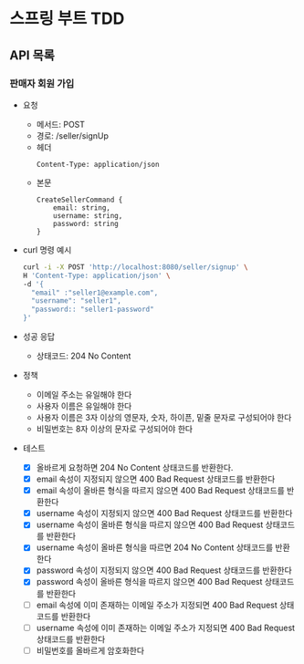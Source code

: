 # 스프링 부트 TDD

## API 목록

### 판매자 회원 가입

- 요청
  - 메서드: POST
  - 경로: /seller/signUp
  - 헤더
    ```
    Content-Type: application/json
    ```
  - 본문
    ```
    CreateSellerCommand {
        email: string,
        username: string,
        password: string
    }
    ``` 
- curl 명령 예시
    ```bash
    curl -i -X POST 'http://localhost:8080/seller/signup' \
    H 'Content-Type: application/json' \
    -d '{
      "email" :"seller1@example.com",
      "username": "seller1",
      "password:: "seller1-password"
    }'
    ```
    

- 성공 응답
  - 상태코드: 204 No Content

- 정책
  - 이메일 주소는 유일해야 한다
  - 사용자 이름은 유일해야 한다
  - 사용자 이름은 3자 이상의 영문자, 숫자, 하이픈, 밑줄 문자로 구성되어야 한다
  - 비밀번호는 8자 이상의 문자로 구성되어야 한다

- 테스트
  - [x] 올바르게 요청하면 204 No Content 상태코드를 반환한다.
  - [x] email 속성이 지정되지 않으면 400 Bad Request 상태코드를 반환한다
  - [x] email 속성이 올바른 형식을 따르지 않으면 400 Bad Request 상태코드를 반환한다
  - [x] username 속성이 지정되지 않으면 400 Bad Request 상태코드를 반환한다
  - [x] username 속성이 올바른 형식을 따르지 않으면 400 Bad Request 상태코드를 반환한다
  - [x] username 속성이 올바른 형식을 따르면 204 No Content 상태코드를 반환한다
  - [x] password 속성이 지정되지 않으면 400 Bad Request 상태코드를 반환한다
  - [x] password 속성이 올바른 형식을 따르지 않으면 400 Bad Request 상태코드를 반환한다
  - [ ] email 속성에 이미 존재하는 이메일 주소가 지정되면 400 Bad Request 상태코드를 반환한다
  - [ ] username 속성에 이미 존재하는 이메일 주소가 지정되면 400 Bad Request 상태코드를 반환한다
  - [ ] 비밀번호를 올바르게 암호화한다
